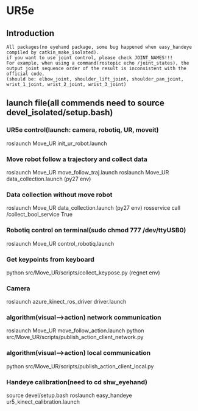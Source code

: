 # UR5e
## Introduction
    All packages(no eyehand package, some bug happened when easy_handeye  compiled by catkin_make_isolated).
    if you want to use joint control, please check JOINT_NAMES!!!
    For example, when using a command(rostopic echo /joint_states), the output joint sequence order of the result is inconsistent with the official code.
    (should be: elbow_joint, shoulder_lift_joint, shoulder_pan_joint, wrist_1_joint, wrist_2_joint, wrist_3_joint)
## launch file(all commends need to source devel_isolated/setup.bash)
### UR5e control(launch: camera, robotiq, UR, moveit)
roslaunch Move_UR init_ur_robot.launch
### Move robot follow a trajectory and collect data
roslaunch Move_UR move_follow_traj.launch 
roslaunch Move_UR data_collection.launch (py27 env)
### Data collection without move robot
roslaunch Move_UR data_collection.launch (py27 env)
rosservice call /collect_bool_service True
### Robotiq control on terminal(sudo chmod 777 /dev/ttyUSB0)
roslaunch Move_UR control_robotiq.launch
### Get keypoints from keyboard
python src/Move_UR/scripts/collect_keypose.py (regnet env)
### Camera
roslaunch azure_kinect_ros_driver driver.launch
### algorithm(visual-->action) network communication
roslaunch Move_UR move_follow_action.launch
python src/Move_UR/scripts/publish_action_client_network.py 
### algorithm(visual-->action) local communication
python src/Move_UR/scripts/publish_action_client_local.py 
### Handeye calibration(need to cd shw_eyehand)
source devel/setup.bash
roslaunch easy_handeye ur5_kinect_calibration.launch
